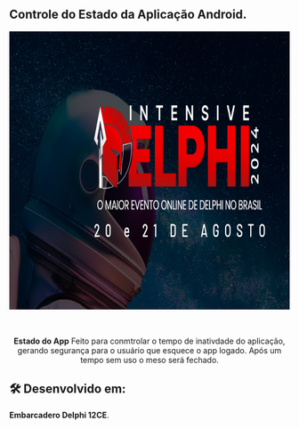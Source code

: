 ##  Controle do Estado da Aplicação Android.

  <a href="https://github.com/leandrox364/MonitoramentoFB/blob/main/MonitoramentoDB/imagem/logo.png">
    <img alt="Monitoramento FB" height="500" src="https://github.com/leandrox364/MonitoramentoFB/blob/main/MonitoramentoDB/imagem/logo.png">
  </a>  
</p><br>
<p align="center">
  <b>Estado do App</b> Feito para conmtrolar o tempo de inativdade do aplicação, gerando segurança para o usuário que esquece o app logado.
  Após um tempo sem uso o meso será fechado.
  

## 🛠️ Desenvolvido em:

**Embarcadero Delphi 12CE**.




